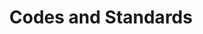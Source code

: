 ---
layout: ee
title: Codes and Standards
prev_section: home
next_section: installation
permalink: /ee/lighting-codes/
---
